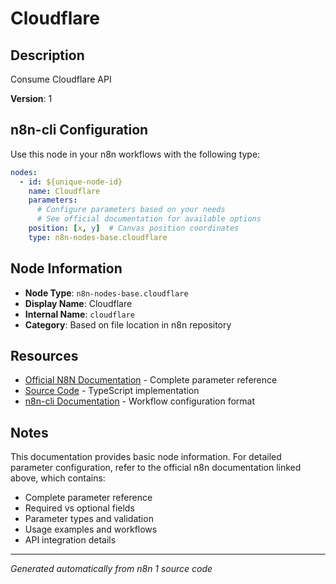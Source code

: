 # Cloudflare

## Description

Consume Cloudflare API

**Version**: 1

## n8n-cli Configuration

Use this node in your n8n workflows with the following type:

```yaml
nodes:
  - id: ${unique-node-id}
    name: Cloudflare
    parameters:
      # Configure parameters based on your needs
      # See official documentation for available options
    position: [x, y]  # Canvas position coordinates
    type: n8n-nodes-base.cloudflare
```

## Node Information

- **Node Type**: `n8n-nodes-base.cloudflare`
- **Display Name**: Cloudflare
- **Internal Name**: `cloudflare`
- **Category**: Based on file location in n8n repository

## Resources

- [Official N8N Documentation](https://docs.n8n.io/integrations/builtin/app-nodes/n8n-nodes-base.cloudflare/) - Complete parameter reference
- [Source Code](https://github.com/n8n-io/n8n/blob/master/packages/nodes-base/nodes/Cloudflare/Cloudflare.node.ts) - TypeScript implementation
- [n8n-cli Documentation](https://github.com/edenreich/n8n-cli) - Workflow configuration format

## Notes

This documentation provides basic node information. For detailed parameter configuration, 
refer to the official n8n documentation linked above, which contains:

- Complete parameter reference
- Required vs optional fields
- Parameter types and validation
- Usage examples and workflows
- API integration details

---
*Generated automatically from n8n 1 source code*
